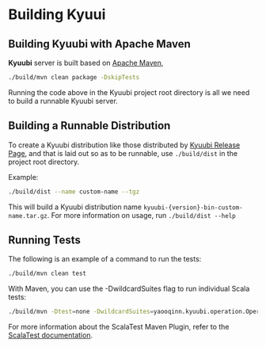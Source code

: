 # Building Kyuui

## Building Kyuubi with Apache Maven
**Kyuubi** server is built based on [Apache Maven](http://maven.apache.org),

```bash
./build/mvn clean package -DskipTests
```

Running the code above in the Kyuubi project root directory is all we need to build a runnable Kyuubi server.

## Building a Runnable Distribution

To create a Kyuubi distribution like those distributed by [Kyuubi Release Page](https://github.com/yaooqinn/kyuubi/releases),
and that is laid out so as to be runnable, use `./build/dist` in the project root directory.

Example:
```bash
./build/dist --name custom-name --tgz
```

This will build a Kyuubi distribution name `kyuubi-{version}-bin-custom-name.tar.gz`. For more information on usage,
run `./build/dist --help`

## Running Tests
The following is an example of a command to run the tests:

```bash
./build/mvn clean test
```

With Maven, you can use the -DwildcardSuites flag to run individual Scala tests:

```bash
./build/mvn -Dtest=none -DwildcardSuites=yaooqinn.kyuubi.operation.OperationTypeSuite test
```

For more information about the ScalaTest Maven Plugin, refer to the [ScalaTest documentation](http://www.scalatest.org/user_guide/using_the_scalatest_maven_plugin).
